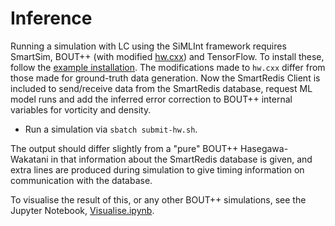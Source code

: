 # Inference

Running a simulation with LC using the SiMLInt framework requires SmartSim, BOUT++ (with modified [hw.cxx](https://github.com/EPCCed/SiMLInt/tree/main/files/HW-error-correction/hw.cxx)) and TensorFlow. To install these, follow the [example installation](example-installation.md). The modifications made to `hw.cxx` differ from those made for ground-truth data generation. Now the SmartRedis Client is included to send/receive data from the SmartRedis database, request ML model runs and add the inferred error correction to BOUT++ internal variables for vorticity and density.

- Run a simulation via `sbatch submit-hw.sh`.

The output should differ slightly from a "pure" BOUT++ Hasegawa-Wakatani in that information about the SmartRedis database is given, and extra lines are produced during simulation to give timing information on communication with the database.

To visualise the result of this, or any other BOUT++ simulations, see the Jupyter Notebook, [Visualise.ipynb](https://github.com/EPCCed/SiMLInt/tree/main/files/7-visualisation/Visualise.ipynb).